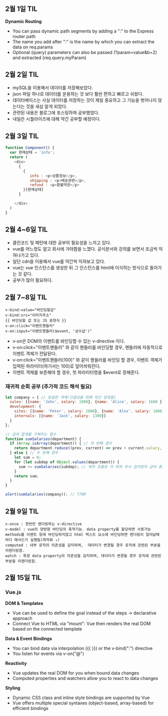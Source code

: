 ## 2월 1일 TIL
**Dynamic Routing**
- You can pass dynamic path segments by adding a ":" to the Express router path
- The name you add after ":" is the name by which you can extract the data on req.params
- Optional (query) parameters can also be passed (?param=value&b=2) and extracted (req.query.myParam)

## 2월 2일 TIL
- mySQL을 이용해서 데이터를 저장해보았다.
- json 파일 하나로 데이터를 운용하는 것 보다 훨씬 편하고 빠르고 쉬웠다.
- 데이터베이스는 사실 데이터를 저장하는 것이 제일 중요하고 그 기능을 벗어나지 않는다는 것을 새삼 알게 되었다.
- 관련된 내용은 블로그에 포스팅하며 공부했었다.
- 내일은 시퀄라이즈에 대해 약간 공부할 예정이다.

## 2월 3일 TIL
```js
function Component() {
  var 현재상태 = 'info';
  return (
    <div>
      {
        { 
           info : <p>상품정보</p>,
           shipping : <p>배송관련</p>,
           refund : <p>환불약관</p>
        }[현재상태]
      }

    </div>
  )
} 
```

## 2월 4~6일 TIL
- 클린코드 및 패턴에 대한 공부의 필요성을 느끼고 있다.
- vue를 어느정도 알고 회사에 가야함을 느꼈다. 공식문서와 강의를 보면서 조금씩 익혀나가고 있다.
- 일단 cdn을 이용해서 vue를 약간씩 익혀보고 있다.
- vue는 vue 인스턴스를 생성한 뒤 그 인스턴스를 html에 이식하는 방식으로 돌아가는 것 같다.
- 공부가 많이 필요하다.

## 2월 7~8일 TIL
```
v-bind:value="바인딩할값"
v-bind:src="이미지주소"
{{ 바인딩할 값 또는 JS 표현식 }}
v-on:click="이벤트핸들러"
v-on:input="이벤트핸들러($event, '상수값')"
```
- v-on은 DOM의 이벤트를 바인딩할 수 있는 v-directive 이다.
- v-on:click="이벤트핸들러" 와 같이 핸들러를 바인딩할 경우, 핸들러에 자동적으로 이벤트 객체가 전달된다.
- v-on:click="이벤트핸들러(100)" 와 같이 핸들러를 바인딩 할 경우, 이벤트 객체가 입력된 파라미터(여기서는 100)로 덮어씌워진다.
- 이벤트 객체를 보존해야 할 경우, 첫 파라미터명을 $event로 정해준다.

### 재귀적 순회 공부 (추가적 코드 해석 필요)
```js
let company = { // 동일한 객체(간결성을 위해 약간 압축함)
  sales: [{name: 'John', salary: 1000}, {name: 'Alice', salary: 1600 }],
  development: {
    sites: [{name: 'Peter', salary: 2000}, {name: 'Alex', salary: 1800 }],
    internals: [{name: 'Jack', salary: 1300}]
  }
};

// 급여 합계를 구해주는 함수
function sumSalaries(department) {
  if (Array.isArray(department)) { // 첫 번째 경우
    return department.reduce((prev, current) => prev + current.salary, 0); // 배열의 요소를 합함
  } else { // 두 번째 경우
    let sum = 0;
    for (let subdep of Object.values(department)) {
      sum += sumSalaries(subdep); // 재귀 호출로 각 하위 부서 임직원의 급여 총합을 구함
    }
    return sum;
  }
}

alert(sumSalaries(company)); // 7700
```

## 2월 9일 TIL
```
v-once : 한번만 렌더링하는 v-directive
v-model : vue의 양방향 바인딩의 축약기능. data property를 할당하면 사용가능
methods를 이벤트 등에 바인딩하지않고 html 텍스트 요소에 바인딩하면 렌더링이 일어날때마다 메서드가 실행됨(최적화 ↓)
computed : 내부 로직의 의존성을 감지하며,  데이터가 변경될 경우 로직에 관련된 부분을 리렌더링함.
watch : 특정 data property의 의존성을 감지하며, 데이터가 변경될 경우 로직에 관련된 부분을 리렌더링함.
```

## 2월 15일 TIL 
### Vue.js
**DOM & Templates**
- Vue can be used to define the goal instead of the steps -> declarative approach
- Connect Vue to HTML via "mount": Vue then renders the real DOM based on the connected template

**Data & Event Bindings**
- You can bind data via interpolation ({{ }}) or the v-bind(":") directive
- You listen for events via v-on("@")

**Reactivity**
- Vue updates the real DOM for you when bound data changes
- Computed properties and watchers allow you to react to data changes

**Styling**
- Dynamic CSS class and inline style bindings are supported by Vue
- Vue offers multiple special syntaxes (object-based, array-based) for efficient bindings
